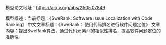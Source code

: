 模型论文地址：https://arxiv.org/abs/2505.07849

模型概述：当前标题：《SweRank: Software Issue Localization with Code Ranking》
中文文章标题：《SweRank：使用代码排名进行软件问题定位》
文章内容：提出SweRank算法，通过代码元素间的相似性排名，提高软件问题定位的准确性。
